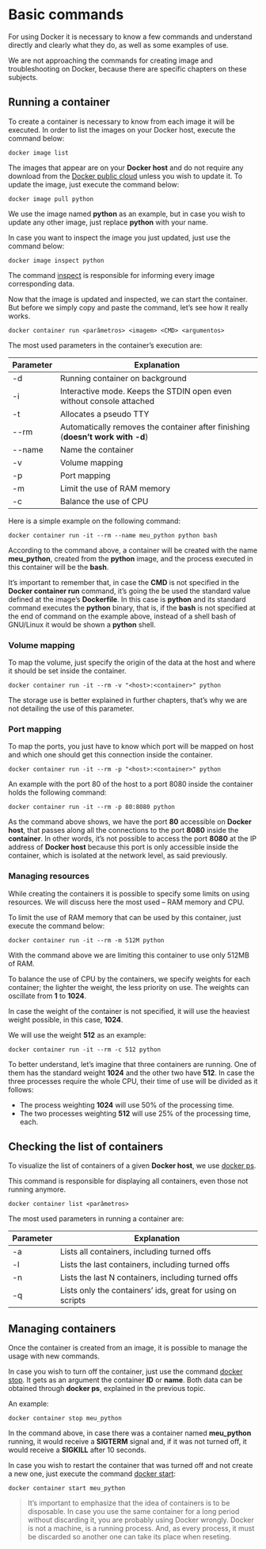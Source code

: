 # Basic commands

For using Docker it is necessary to know a few commands and understand directly and clearly what they do, as well as some examples of use. 
We are not approaching the commands for creating image and troubleshooting on Docker, because there are specific chapters on these subjects. 

## Running a container

To create a container is necessary to know from each image it will be executed. In order to list the images on your Docker host, execute the command below:

```
docker image list
```

The images that appear are on your **Docker host** and do not require any download from the [Docker public cloud](hub.docker.com) unless you wish to update it. To update the image, just execute the command below:
```
docker image pull python
```

We use the image named **python** as an example, but in case you wish to update any other image, just replace **python** with your name.

In case you want to inspect the image you just updated, just use the command below:

```
docker image inspect python
```
The command [inspect](https://docs.docker.com/engine/reference/commandline/inspect/) is responsible for informing every image corresponding data. Now that the image is updated and inspected, we can start the container. But before we simply copy and paste the command, let’s see how it really works.

```
docker container run <parâmetros> <imagem> <CMD> <argumentos>
```

The most used parameters in the container’s execution are:
|Parameter   | Explanation                                                                   |
|------------|-------------------------------------------------------------------------------|
|-d          | Running container on background                                               |
|-i          | Interactive mode. Keeps the STDIN open even without console attached          |
|-t          | Allocates a pseudo TTY                                                        |
|--rm        | Automatically removes the container after finishing (**doesn’t work with -d**)|
|--name      | Name the container                                                            |
|-v          | Volume mapping  	                                                             |
|-p          | Port mapping                                                                  |
|-m          | Limit the use of RAM memory                                                   |
|-c          | Balance the use of CPU                                                        |

Here is a simple example on the following command:

```
docker container run -it --rm --name meu_python python bash
```
According to the command above, a container will be created with the name **meu_python**, created from the **python** image, and the process executed in this container will be the **bash**. 
It’s important to remember that, in case the **CMD** is not specified in the **Docker container run** command, it’s going the be used the standard value defined at the image’s **Dockerfile**. In this case is **python** and its standard command executes the **python** binary, that is, if the **bash** is not specified at the end of command on the example above, instead of a shell bash of GNU/Linux it would be shown a **python** shell. 


### Volume mapping

To map the volume, just specify the origin of the data at the host and where it should be set inside the container. 

```
docker container run -it --rm -v "<host>:<container>" python
```
The storage use is better explained in further chapters, that’s why we are not detailing the use of this parameter. 

### Port mapping

To map the ports, you just have to know which port will be mapped on host and which one should get this connection inside the container.

```
docker container run -it --rm -p "<host>:<container>" python
```

An example with the port 80 of the host to a port 8080 inside the container holds the following command:

```
docker container run -it --rm -p 80:8080 python
```

As the command above shows, we have the port **80** accessible on **Docker host**, that passes along all the connections to the port **8080** inside the **container**. In other words, it’s not possible to access the port **8080** at the IP address of **Docker host** because this port is only accessible inside the container, which is isolated at the network level, as said previously.


### Managing resources

While creating the containers it is possible to specify some limits on using resources. We will discuss here the most used – RAM memory and CPU.

To limit the use of RAM memory that can be used by this container, just execute the command below: 

```
docker container run -it --rm -m 512M python
```

With the command above we are limiting this container to use only 512MB of RAM.

To balance the use of CPU by the containers, we specify weights for each container; the lighter the weight, the less priority on use. The weights can oscillate from **1** to **1024**. 

In case the weight of the container is not specified, it will use the heaviest weight possible, in this case, **1024**.

We will use the weight **512** as an example:


```
docker container run -it --rm -c 512 python
```

To better understand, let’s imagine that three containers are running. One of them has the standard weight **1024** and the other two have **512**. In case the three processes require the whole CPU, their time of use will be divided as it follows:
* The process weighting **1024** will use 50% of the processing time. 
* The two processes weighting **512**  will use 25% of the processing time, each.

## Checking the list of containers

To visualize the list of containers of a given **Docker host**, we use [docker ps](https://docs.docker.com/engine/reference/commandline/ps/).

This command is responsible for displaying all containers, even those not running anymore.

```
docker container list <parâmetros>
```

The most used parameters in running a container are:

|Parameter   | Explanation  |  
|-----------|------------|
|-a | Lists all containers, including turned offs|
|-l | Lists the last containers, including turned offs|
|-n | Lists the last N containers, including turned offs|
|-q | Lists only the containers’ ids, great for using on scripts|

## Managing containers

Once the container is created from an image, it is possible to manage the usage with new commands. In case you wish to turn off the container, just use the command [docker stop](https://docs.docker.com/engine/reference/commandline/stop/). It gets as an argument the container **ID** or **name**. Both data can be obtained through **docker ps**, explained in the previous topic. 

An example:

```
docker container stop meu_python
```

In the command above, in case there was a container named **meu_python** running, it would receive a **SIGTERM** signal and, if it was not turned off, it would receive a **SIGKILL** after 10 seconds. 

In case you wish to restart the container that was turned off and not create a new one, just execute the command [docker start](https://docs.docker.com/engine/reference/commandline/start/):

```
docker container start meu_python
```

> It’s important to emphasize that the idea of containers is to be disposable. In case you use the same container for a long period without discarding it, you are probably using Docker wrongly. 
> Docker is not a machine, is a running process. And, as every process, it must be discarded so another one can take its place when reseting. 